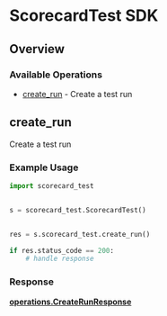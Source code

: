 # ScorecardTest SDK


## Overview

### Available Operations

* [create_run](#create_run) - Create a test run

## create_run

Create a test run

### Example Usage

```python
import scorecard_test


s = scorecard_test.ScorecardTest()


res = s.scorecard_test.create_run()

if res.status_code == 200:
    # handle response
```


### Response

**[operations.CreateRunResponse](../../models/operations/createrunresponse.md)**

